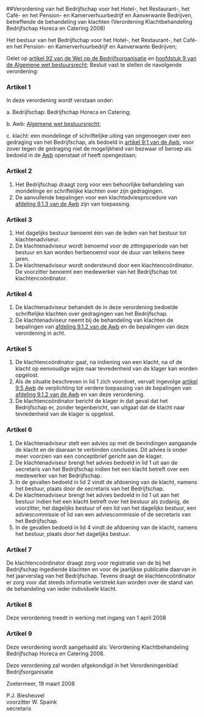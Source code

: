 <meta http-equiv='Content-Type' content='text/html; charset=utf-8' />

##Verordening van het Bedrijfschap voor het Hotel-, het Restaurant-, het Café- en het Pension- en Kamerverhuurbedrijf en Aanverwante Bedrijven, betreffende de behandeling van klachten (Verordening Klachtbehandeling Bedrijfschap Horeca en Catering 2008)

Het bestuur van het Bedrijfschap voor het Hotel-, het Restaurant-, het Café- en het Pension- en Kamerverhuurbedrijf en Aanverwante Bedrijven;

Gelet op [artikel 92 van de Wet op de Bedrijfsorganisatie](../../../../../../../../../wet/wet/op/de/bedrijfsorganisatie/BWBR0002058/README.md) en [hoofdstuk 9 van de Algemene wet bestuursrecht](../../../../../../../../../wet/algemene/wet/bestuursrecht/BWBR0005537/README.md);
Besluit vast te stellen de navolgende verordening:    

### Artikel  1  

In deze verordening wordt verstaan onder: 

a. Bedrijfschap: Bedrijfschap Horeca en Catering;  

b. Awb: [Algemene wet bestuursrecht](../../../../../../../../../wet/algemene/wet/bestuursrecht/BWBR0005537/README.md);  

c. klacht: een mondelinge of schriftelijke uiting van ongenoegen over een gedraging van het Bedrijfschap, als bedoeld in [artikel 9:1 van de Awb](../../../../../../../../../wet/algemene/wet/bestuursrecht/BWBR0005537/README.md), voor zover tegen de gedraging niet de mogelijkheid van bezwaar of beroep als bedoeld in de [Awb](../../../../../../../../../wet/algemene/wet/bestuursrecht/BWBR0005537/README.md) openstaat of heeft opengestaan;    

### Artikel  2  

1.  Het Bedrijfschap draagt zorg voor een behoorlijke behandeling van mondelinge en schriftelijke klachten over zijn gedragingen.   
2.  De aanvullende bepalingen voor een klachtadviesprocedure van [afdeling 9.1.3 van de Awb](../../../../../../../../../wet/algemene/wet/bestuursrecht/BWBR0005537/README.md) zijn van toepassing.   

### Artikel  3  

1.  Het dagelijks bestuur benoemt één van de leden van het bestuur tot klachtenadviseur.   
2.  De klachtenadviseur wordt benoemd voor de zittingsperiode van het bestuur en kan worden herbenoemd voor de duur van telkens twee jaren.   
3.  De klachtenadviseur wordt ondersteund door een klachtencoördinator. De voorzitter benoemt een medewerker van het Bedrijfschap tot klachtencoördinator.   

### Artikel  4  

1.  De klachtenadviseur behandelt de in deze verordening bedoelde schriftelijke klachten over gedragingen van het Bedrijfschap.   
2.  De klachtenadviseur neemt bij de behandeling van klachten de bepalingen van [afdeling 9.1.2 van de Awb](../../../../../../../../../wet/algemene/wet/bestuursrecht/BWBR0005537/README.md) en de bepalingen van deze verordening in acht.   

### Artikel  5  

1.  De klachtencoördinator gaat, na indiening van een klacht, na of de klacht op eenvoudige wijze naar tevredenheid van de klager kan worden opgelost.   
2.  Als de situatie beschreven in lid 1 zich voordoet, vervalt ingevolge [artikel 9:5 Awb](../../../../../../../../../wet/algemene/wet/bestuursrecht/BWBR0005537/README.md) de verplichting tot verdere toepassing van de bepalingen van [afdeling 9.1.2 van de Awb](../../../../../../../../../wet/algemene/wet/bestuursrecht/BWBR0005537/README.md) en van deze verordening.   
3.  De klachtencoördinator bericht de klager in dat geval dat het Bedrijfschap er, zonder tegenbericht, van uitgaat dat de klacht naar tevredenheid van de klager is opgelost.   

### Artikel  6  

1.  De klachtenadviseur stelt een advies op met de bevindingen aangaande de klacht en de daaraan te verbinden conclusies. Dit advies is onder meer voorzien van een conceptbrief gericht aan de klager.   
2.  De klachtenadviseur brengt het advies bedoeld in lid 1 uit aan de secretaris van het Bedrijfschap indien het een klacht betreft over een medewerker van het Bedrijfschap.   
3.  In de gevallen bedoeld in lid 2 vindt de afdoening van de klacht, namens het bestuur, plaats door de secretaris van het Bedrijfschap.   
4.  De klachtenadviseur brengt het advies bedoeld in lid 1 uit aan het bestuur indien het een klacht betreft over het bestuur als zodanig, de voorzitter, het dagelijks bestuur of een lid van het dagelijks bestuur, een adviescommissie of lid van een adviescommissie of de secretaris van het Bedrijfschap.   
5.  In de gevallen bedoeld in lid 4 vindt de afdoening van de klacht, namens het bestuur, plaats door het dagelijks bestuur.   

### Artikel  7  

De klachtencoördinator draagt zorg voor registratie van de bij het Bedrijfschap ingediende klachten en voor de jaarlijkse publicatie daarvan in het jaarverslag van het Bedrijfschap. Tevens draagt de klachtencoördinator er zorg voor dat steeds informatie verstrekt kan worden over de stand van de behandeling van ieder individuele klacht.  

### Artikel  8  

Deze verordening treedt in werking met ingang van 1 april 2008  

### Artikel  9  

Deze verordening wordt aangehaald als: Verordening Klachtbehandeling Bedrijfschap Horeca en Catering 2008.  

Deze verordening zal worden afgekondigd in het Verordeningenblad Bedrijfsorganisatie  

Zoetermeer, 19 maart 2008 

P.J. Biesheuvel  
voorzitter 
W. Spaink  
secretaris  
